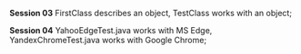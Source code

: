 <p><b>Session 03</b> FirstClass describes an object, TestClass works with an object;

<p><b>Session 04</b> YahooEdgeTest.java works with MS Edge, YandexChromeTest.java works with Google Chrome;</p>

<!---
- 👋 Hi, I’m @Sergey-SQA
- 👀 I’m interested in qa and quality assurance
- 🌱 I’m currently learning java, testNG framework
- 💞️ I’m looking to collaborate on compelling projects
- 📫 How to reach me GitHub
--->

<!---
Sergey-SQA/Sergey-SQA is a ✨ special ✨ repository because its `README.md` (this file) appears on your GitHub profile.
You can click the Preview link to take a look at your changes.
--->
